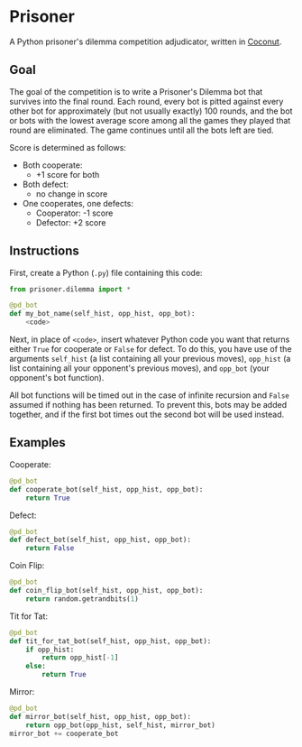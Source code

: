 Prisoner
========

A Python prisoner's dilemma competition adjudicator, written in [Coconut](https://github.com/evhub/coconut).

## Goal

The goal of the competition is to write a Prisoner's Dilemma bot that survives into the final round. Each round, every bot is pitted against every other bot for approximately (but not usually exactly) 100 rounds, and the bot or bots with the lowest average score among all the games they played that round are eliminated. The game continues until all the bots left are tied.

Score is determined as follows:

- Both cooperate:
    * +1 score for both
- Both defect:
    * no change in score
- One cooperates, one defects:
    * Cooperator: -1 score
    * Defector: +2 score

## Instructions

First, create a Python (`.py`) file containing this code:
```python
from prisoner.dilemma import *

@pd_bot
def my_bot_name(self_hist, opp_hist, opp_bot):
    <code>
```

Next, in place of `<code>`, insert whatever Python code you want that returns either `True` for cooperate or `False` for defect. To do this, you have use of the arguments `self_hist` (a list containing all your previous moves), `opp_hist` (a list containing all your opponent's previous moves), and `opp_bot` (your opponent's bot function).

All bot functions will be timed out in the case of infinite recursion and `False` assumed if nothing has been returned. To prevent this, bots may be added together, and if the first bot times out the second bot will be used instead.

## Examples

Cooperate:
```python
@pd_bot
def cooperate_bot(self_hist, opp_hist, opp_bot):
    return True
```

Defect:
```python
@pd_bot
def defect_bot(self_hist, opp_hist, opp_bot):
    return False
```

Coin Flip:
```python
@pd_bot
def coin_flip_bot(self_hist, opp_hist, opp_bot):
    return random.getrandbits(1)
```

Tit for Tat:
```python
@pd_bot
def tit_for_tat_bot(self_hist, opp_hist, opp_bot):
    if opp_hist:
        return opp_hist[-1]
    else:
        return True
```

Mirror:
```python
@pd_bot
def mirror_bot(self_hist, opp_hist, opp_bot):
    return opp_bot(opp_hist, self_hist, mirror_bot)
mirror_bot += cooperate_bot
```
